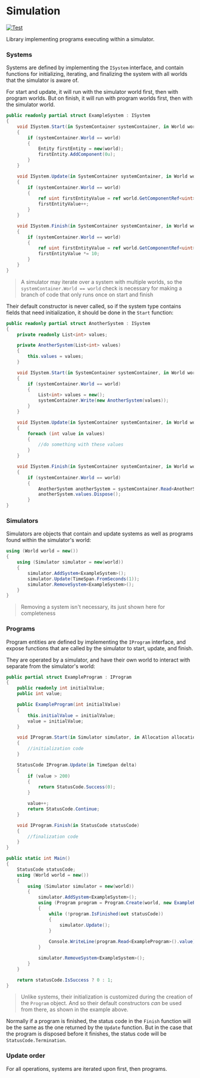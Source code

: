 # Simulation

[![Test](https://github.com/simulation-tree/simulation/actions/workflows/test.yml/badge.svg)](https://github.com/simulation-tree/simulation/actions/workflows/test.yml)

Library implementing programs executing within a simulator.

### Systems

Systems are defined by implementing the `ISystem` interface, and contain
functions for initializing, iterating, and finalizing the system with all
worlds that the simulator is aware of.

For start and update, it will run with the simulator world first, then with program worlds.
But on finish, it will run with program worlds first, then with the simulator world.
```cs
public readonly partial struct ExampleSystem : ISystem
{
    void ISystem.Start(in SystemContainer systemContainer, in World world)
    {
        if (systemContainer.World == world)
        {
            Entity firstEntity = new(world);
            firstEntity.AddComponent(0u);
        }
    }

    void ISystem.Update(in SystemContainer systemContainer, in World world, in TimeSpan delta)
    {
        if (systemContainer.World == world)
        {
            ref uint firstEntityValue = ref world.GetComponentRef<uint>(1);
            firstEntityValue++;
        }
    }

    void ISystem.Finish(in SystemContainer systemContainer, in World world)
    {
        if (systemContainer.World == world)
        {
            ref uint firstEntityValue = ref world.GetComponentRef<uint>(1);
            firstEntityValue *= 10;
        }
    }
}
```
> A simulator may iterate over a system with multiple worlds, so the `systemContainer.World == world` check is necessary
for making a branch of code that only runs once on start and finish

Their default constructor is never called, so if the system type contains fields that need initialization,
it should be done in the `Start` function:
```cs
public readonly partial struct AnotherSystem : ISystem
{
    private readonly List<int> values;

    private AnotherSystem(List<int> values)
    {
        this.values = values;
    }

    void ISystem.Start(in SystemContainer systemContainer, in World world)
    {
        if (systemContainer.World == world)
        {
            List<int> values = new();
            systemContainer.Write(new AnotherSystem(values));
        }
    }

    void ISystem.Update(in SystemContainer systemContainer, in World world, in TimeSpan delta)
    {
        foreach (int value in values)
        {
            //do something with these values
        }
    }

    void ISystem.Finish(in SystemContainer systemContainer, in World world)
    {
        if (systemContainer.World == world)
        {
            AnotherSystem anotherSystem = systemContainer.Read<AnotherSystem>();
            anotherSystem.values.Dispose();
        }
}
```

### Simulators

Simulators are objects that contain and update systems as well as programs found
within the simulator's world:
```cs
using (World world = new())
{
    using (Simulator simulator = new(world))
    {
        simulator.AddSystem<ExampleSystem>();
        simulator.Update(TimeSpan.FromSeconds(1));
        simulator.RemoveSystem<ExampleSystem>();
    }
}
```
> Removing a system isn't necessary, its just shown here for completeness

### Programs

Program entities are defined by implementing the `IProgram` interface, and
expose functions that are called by the simulator to start, update, and finish.

They are operated by a simulator, and have their own world to interact with separate
from the simulator's world:
```cs
public partial struct ExampleProgram : IProgram
{
    public readonly int initialValue;
    public int value;

    public ExampleProgram(int initialValue)
    {
        this.initialValue = initialValue;
        value = initialValue;
    }

    void IProgram.Start(in Simulator simulator, in Allocation allocation, in World world)
    {
        //initialization code
    }

    StatusCode IProgram.Update(in TimeSpan delta)
    {
        if (value > 200)
        {
            return StatusCode.Success(0);
        }

        value++;
        return StatusCode.Continue;
    }

    void IProgram.Finish(in StatusCode statusCode)
    {
        //finalization code
    }
}

public static int Main()
{
    StatusCode statusCode;
    using (World world = new())
    {
        using (Simulator simulator = new(world))
        {
            simulator.AddSystem<ExampleSystem>();
            using (Program program = Program.Create(world, new ExampleProgram(100)))
            {
                while (!program.IsFinished(out statusCode))
                {
                    simulator.Update();
                }
                
                Console.WriteLine(program.Read<ExampleProgram>().value);
            }

            simulator.RemoveSystem<ExampleSystem>();
        }
    }

    return statusCode.IsSuccess ? 0 : 1;
}
```

> Unlike systems, their initialization is customized during the creation of the `Program` object.
And so their default constructors *can* be used from there, as shown in the example above.

Normally if a program is finished, the status code in the `Finish` function will be the same as
the one returned by the `Update` function. But in the case that the program is disposed before
it finishes, the status code will be `StatusCode.Termination`.

### Update order

For all operations, systems are iterated upon first, then programs.
